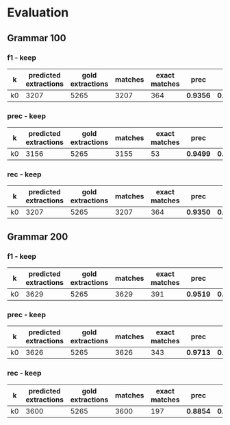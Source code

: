 # Evaluation
## Grammar 100
### f1 - keep

|  k | predicted extractions | gold extractions | matches | exact matches | prec | rec | F1 |
|-------------- | -------------- | -------------- | -------------- | -------------- | -------------- | -------------- | -------------- | 
| k0 | 3207 | 5265 | 3207 | 364 | **0.9356** | **0.3302** | **0.4881** | 


### prec - keep

|  k | predicted extractions | gold extractions | matches | exact matches | prec | rec | F1 |
|-------------- | -------------- | -------------- | -------------- | -------------- | -------------- | -------------- | -------------- | 
| k0 | 3156 | 5265 | 3155 | 53 | **0.9499** | **0.1974** | **0.3269** | 


### rec - keep

|  k | predicted extractions | gold extractions | matches | exact matches | prec | rec | F1 |
|-------------- | -------------- | -------------- | -------------- | -------------- | -------------- | -------------- | -------------- | 
| k0 | 3207 | 5265 | 3207 | 364 | **0.9350** | **0.3304** | **0.4883** | 


## Grammar 200
### f1 - keep

|  k | predicted extractions | gold extractions | matches | exact matches | prec | rec | F1 |
|-------------- | -------------- | -------------- | -------------- | -------------- | -------------- | -------------- | -------------- | 
| k0 | 3629 | 5265 | 3629 | 391 | **0.9519** | **0.3254** | **0.4850** | 


### prec - keep

|  k | predicted extractions | gold extractions | matches | exact matches | prec | rec | F1 |
|-------------- | -------------- | -------------- | -------------- | -------------- | -------------- | -------------- | -------------- | 
| k0 | 3626 | 5265 | 3626 | 343 | **0.9713** | **0.2992** | **0.4575** | 


### rec - keep

|  k | predicted extractions | gold extractions | matches | exact matches | prec | rec | F1 |
|-------------- | -------------- | -------------- | -------------- | -------------- | -------------- | -------------- | -------------- | 
| k0 | 3600 | 5265 | 3600 | 197 | **0.8854** | **0.3231** | **0.4734** | 


